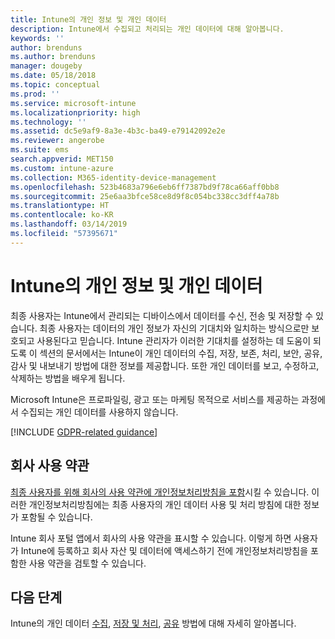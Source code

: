 ```yaml
---
title: Intune의 개인 정보 및 개인 데이터
description: Intune에서 수집되고 처리되는 개인 데이터에 대해 알아봅니다.
keywords: ''
author: brenduns
ms.author: brenduns
manager: dougeby
ms.date: 05/18/2018
ms.topic: conceptual
ms.prod: ''
ms.service: microsoft-intune
ms.localizationpriority: high
ms.technology: ''
ms.assetid: dc5e9af9-8a3e-4b3c-ba49-e79142092e2e
ms.reviewer: angerobe
ms.suite: ems
search.appverid: MET150
ms.custom: intune-azure
ms.collection: M365-identity-device-management
ms.openlocfilehash: 523b4683a796e6eb6ff7387bd9f78ca66aff0bb8
ms.sourcegitcommit: 25e6aa3bfce58ce8d9f8c054bc338cc3dff4a78b
ms.translationtype: HT
ms.contentlocale: ko-KR
ms.lasthandoff: 03/14/2019
ms.locfileid: "57395671"
---
```

# <a name="privacy-and-personal-data-in-intune"></a>Intune의 개인 정보 및 개인 데이터

최종 사용자는 Intune에서 관리되는 디바이스에서 데이터를 수신, 전송 및 저장할 수 있습니다. 최종 사용자는 데이터의 개인 정보가 자신의 기대치와 일치하는 방식으로만 보호되고 사용된다고 믿습니다. Intune 관리자가 이러한 기대치를 설정하는 데 도움이 되도록 이 섹션의 문서에서는 Intune이 개인 데이터의 수집, 저장, 보존, 처리, 보안, 공유, 감사 및 내보내기 방법에 대한 정보를 제공합니다. 또한 개인 데이터를 보고, 수정하고, 삭제하는 방법을 배우게 됩니다.

Microsoft Intune은 프로파일링, 광고 또는 마케팅 목적으로 서비스를 제공하는 과정에서 수집되는 개인 데이터를 사용하지 않습니다.

[!INCLUDE [GDPR-related guidance](./includes/gdpr-dsr-and-stp-note.md)]

## <a name="your-company-terms-and-conditions"></a>회사 사용 약관

[최종 사용자를 위해 회사의 사용 약관에 개인정보처리방침을 포함](company-portal-app.md)시킬 수 있습니다. 이러한 개인정보처리방침에는 최종 사용자의 개인 데이터 사용 및 처리 방침에 대한 정보가 포함될 수 있습니다.

Intune 회사 포털 앱에서 회사의 사용 약관을 표시할 수 있습니다. 이렇게 하면 사용자가 Intune에 등록하고 회사 자산 및 데이터에 액세스하기 전에 개인정보처리방침을 포함한 사용 약관을 검토할 수 있습니다.

## <a name="next-steps"></a>다음 단계

Intune의 개인 데이터 [수집](privacy-data-collect.md), [저장 및 처리](privacy-data-store-process.md), [공유](privacy-data-secure-share.md) 방법에 대해 자세히 알아봅니다. 
